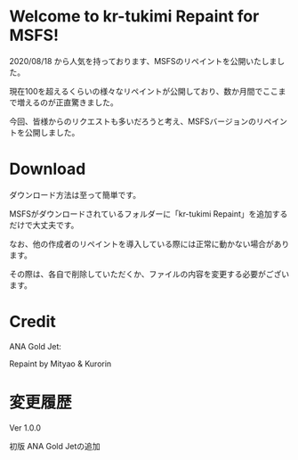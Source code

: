 # Welcome to kr-tukimi Repaint for MSFS!
2020/08/18 から人気を持っております、MSFSのリペイントを公開いたしました。

現在100を超えるくらいの様々なリペイントが公開しており、数か月間でここまで増えるのが正直驚きました。

今回、皆様からのリクエストも多いだろうと考え、MSFSバージョンのリペイントを公開しました。

# Download
ダウンロード方法は至って簡単です。

MSFSがダウンロードされているフォルダーに「kr-tukimi Repaint」を追加するだけで大丈夫です。

なお、他の作成者のリペイントを導入している際には正常に動かない場合があります。

その際は、各自で削除していただくか、ファイルの内容を変更する必要がございます。

# Credit
ANA Gold Jet:

Repaint by Mityao & Kurorin

# 変更履歴
Ver 1.0.0

初版
ANA Gold Jetの追加